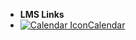 - **LMS Links**
- [![Calendar Icon](https://icongr.am/fontawesome/calendar.svg?size=16&color=808080)Calendar](https://canvas.sfu.ca/calendar)

<style>
  :root {

    --link-color: #CC0633;
    --link-text-decoration: none;
    --link-text-decoration--hover: underline;

  }

  .markdown-section  #docsify-darklight-theme {
      visibility: visible;
  }

  .markdown-section {
    padding: 1rem 40px;
  }
  
</style>

